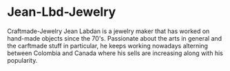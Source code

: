 # Jean-Lbd-Jewelry
Craftmade-Jewelry
Jean Labdan is a jewelry maker that has worked on hand-made objects since the 70's. Passionate about the arts in general and the carftmade stuff in particular, he keeps working nowadays alterning between Colombia and Canada where his sells are increasing along with his popularity.
